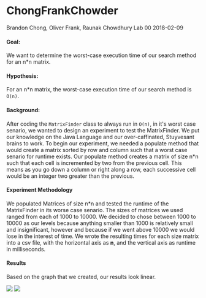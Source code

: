 # ChongFrankChowder
Brandon Chong, Oliver Frank, Raunak Chowdhury
Lab 00
2018-02-09

#### Goal:
We want to determine the worst-case execution time of our search method for an n*n matrix.

#### Hypothesis:
For an n\*n matrix, the worst-case execution time of our search method is `O(n)`.

#### Background:
After coding the `MatrixFinder` class to always run in `O(n)`, in it's worst case senario, we wanted to design an experiment to test the MatrixFinder. We put our knowledge on the Java Language and our over-caffinated, Stuyvesant brains to work. To begin our experiment, we needed a populate method that would create a matrix sorted by row and column such that a worst case senario for runtime exists. Our populate method creates a matrix of size n\*n such that each cell is incremented by two from the previous cell. This means as you go down a column or right along a row, each successive cell would be an integer two greater than the previous.

#### Experiment Methodology
We populated Matrices of size n\*n and tested the runtime of the MatrixFinder in its worse case senario. The sizes of matrices we used ranged from each of 1000 to 10000. We decided to chose between 1000 to 10000 as our levels because anything smaller than 1000 is relatively small and insignificant, however and because if we went above 10000 we would lose in the interest of time. We wrote the resulting times for each size matrix into a csv file, with the horizontal axis as **n**, and the vertical axis as runtime in milliseconds. 

#### Results
Based on the graph that we created, our results look linear. 

![](graph/OliverFrankGraph.PNG)
![](graph/RaunakChowdhuryGraph.PNG)

